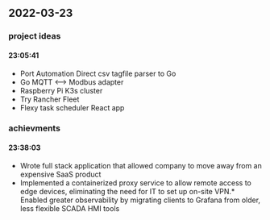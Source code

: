 ## 2022-03-23

### **project ideas**
#### 23:05:41

* Port Automation Direct csv tagfile parser to Go
* Go MQTT <--> Modbus adapter
* Raspberry Pi K3s cluster
* Try Rancher Fleet
* Flexy task scheduler React app

### **achievments**
#### 23:38:03

* Wrote full stack application that allowed company to move away from an expensive SaaS product
* Implemented a containerized proxy service to allow remote access to edge devices, eliminating the need for IT to set up on-site VPN.* Enabled greater observability by migrating clients to Grafana from older, less flexible SCADA HMI tools



